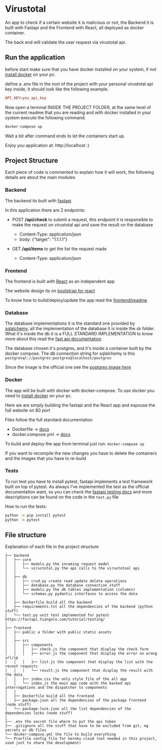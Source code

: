 # Virustotal

An app to check if a certain website it is malicious or not, 
the Backend it is built with Fastapi and the Frontend with React, all deployed as docker container.

The back end will validate the user request via virustotal api.

## Run the application
before start make sure that you have docker installed on your system,
if not [install docker](https://docs.docker.com/engine/install/) on your pc.

define a .env file in the root of the project with your personal virustotal api key inside,
it should look like the following example.
```conf
API_KEY=you_api_key
```

Now open a terminal INSIDE THE PROJECT FOLDER, at the same level of the current readme that you are reading
and with docker installed in your system execute the following command.
```bash
docker-compose up
```

Wait a bit after command ends to let the containers start up.

Enjoy you application at: http://localhost :)


## Project Structure
Each piece of code is commented to explain how it will work, the following details are about the main modules

### Backend
The backend its built with [fastapi](https://fastapi.tiangolo.com/)

In this application there are 2 endpoints:

- POST **/api/check** to submit a request, 
this endpoint it is responsible to make the request on virustotal api and save the result on the database
  - Content-Type: application/json 
  - body: {"target": "1.1.1.1"}
  
- GET **/api/items** to get the list the request made
  - Content-Type: application/json 

### Frontend
The frontend is built with [React](https://reactjs.org/docs/getting-started.html) 
as an independent app

The website design its on [bootstrap for react](https://react-bootstrap.github.io/)

To know how to build/deploy/update the app read the [frontend/readme](./frontend/README.md)

### Database 
The database implementations it is the standard one provided by 
[sqlalchemy](https://docs.sqlalchemy.org/en/14/core/api_basics.html), 
all the implementation of the database it is inside the `db` folder. 
What it's inside the db it is a FULL STANDARD IMPLEMENTATION to know more about this read the 
[fast api documentation](https://fastapi.tiangolo.com/tutorial/sql-databases/)

The database chosen it's postgres, and it's inside a container built by the docker compose.
The db connection string for sqlalchemy is this `postgresql://postgres:postgres@localhost/postgres`

Since the image is the official one see the [postgres image here](https://hub.docker.com/_/postgres/)

### Docker
The app will be built with docker with docker-compose.
To use docker you need to [install docker](https://docs.docker.com/engine/install/) on your pc.

Here we are simply building the fastapi and the React app and espouse the full website on 80 port

Files follow the full standard documentation
- Dockerfile -> [docs](https://docs.docker.com/engine/reference/builder/)
- docker.compose.yml -> [docs](https://docs.docker.com/compose/compose-file/)

To build and deploy the app from terminal just run: `docker-compose up`

If you want to recompile the new changes you have to delete the containers and the images that you have to re-build


### Tests
To run test you have to install pytest, fastapi implements a test framework built on top of pytest.
As always I've implemented the test as the official documentation want, so you can check the 
[fastapi testing docs](https://fastapi.tiangolo.com/tutorial/testing/) 
and more descriptions can be found on the code in the `test.py` file


How to run the tests:
```bash
python -m pip install pytest
python -m pytest
```

## File structure
Explanation of each file in the project structure
```text
├── backend
│   ├── core
│   │   ├── models.py the incoming request model
│   │   └── virustotal.py the api calls to the virustotoal api
│   │
│   ├── db
│   │   ├── crud.py create read update delete operations
│   │   ├── database.py the database connection stuff
│   │   ├── models.py the db tables implementation (columns)
│   │   └── schemas.py pydantic interfaces to access the data
│   │
│   ├── Dockerfile build all the backend
│   ├── requirements.txt all the dependencies of the backend (python stuff)
│   └── test.py unit test implemented for pytest https://fastapi.tiangolo.com/tutorial/testing/
│
├── frontend
│   ├── public a folder with public static assets
│   │
│   ├── src
│   │   ├── components
│   │   │   ├── check.js the component that display the check form
│   │   │   ├── error.js the component that display the error on wrong url/ip
│   │   │   ├── list.js the component that display the list with the recent requests
│   │   │   └── result.js the component that display the result with the data
│   │   ├── index.css the only style file of the all app
│   │   └── index.js the main app code with the backed api interrogations and the dispatcher to components
│   │
│   ├── Dockerfile build all the frontend
│   ├── package.json all the dependencies of the package frontend (node stuff)
│   └── package-lock.json all the list dependencies of the dependencies locks (node stuff)
│
├── .env the secret file where to put the api token
├── .gitignore all the stuff that have to be excluded from git, eg secrets or db files
└── docker-compose.yml the file to build everything
└── Procfile config file for heroku cloud (not needed in this project, used just to share the development)
```
